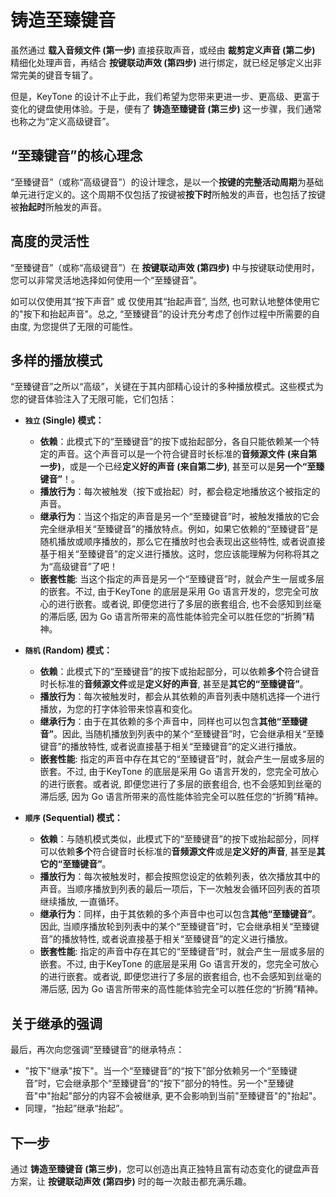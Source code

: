 # 铸造至臻键音

虽然通过 **载入音频文件 (第一步)** 直接获取声音，或经由 **裁剪定义声音 (第二步)** 精细化处理声音，再结合 **按键联动声效 (第四步)** 进行绑定，就已经足够定义出非常完美的键音专辑了。

但是，KeyTone 的设计不止于此，我们希望为您带来更进一步、更高级、更富于变化的键盘使用体验。于是，便有了 **铸造至臻键音 (第三步)** 这一步骤，我们通常也称之为“定义高级键音”。

## **“至臻键音”的核心理念**

“至臻键音”（或称“高级键音”）的设计理念，是以一个**按键的完整活动周期**为基础单元进行定义的。这个周期不仅包括了按键被**按下时**所触发的声音，也包括了按键被**抬起时**所触发的声音。

## **高度的灵活性**

“至臻键音”（或称“高级键音”）在 **按键联动声效 (第四步)** 中与按键联动使用时，您可以非常灵活地选择如何使用一个“至臻键音”。

如可以仅使用其“按下声音” 或 仅使用其“抬起声音”, 当然, 也可默认地整体使用它的"按下和抬起声音"。总之, “至臻键音”的设计充分考虑了创作过程中所需要的自由度, 为您提供了无限的可能性。

## **多样的播放模式**

“至臻键音”之所以“高级”，关键在于其内部精心设计的多种播放模式。这些模式为您的键音体验注入了无限可能，它们包括：

* **`独立` (Single) 模式：**
  * **依赖**：此模式下的“至臻键音”的按下或抬起部分，各自只能依赖某一个特定的声音。这个声音可以是一个符合键音时长标准的**音频源文件 (来自第一步)**，或是一个已经**定义好的声音 (来自第二步)**, 甚至可以是**另一个“至臻键音”**！。
  * **播放行为**：每次被触发（按下或抬起）时，都会稳定地播放这个被指定的声音。
  * **继承行为**：当这个指定的声音是另一个“至臻键音”时，被触发播放的它会完全继承相关“至臻键音”的播放特点。例如，如果它依赖的“至臻键音”是随机播放或顺序播放的，那么它在播放时也会表现出这些特性, 或者说直接基于相关“至臻键音”的定义进行播放。这时，您应该能理解为何称将其之为“高级键音”了吧！
  * **嵌套性能**: 当这个指定的声音是另一个“至臻键音”时，就会产生一层或多层的嵌套。不过, 由于KeyTone 的底层是采用 Go 语言开发的，您完全可放心的进行嵌套。或者说, 即便您进行了多层的嵌套组合, 也不会感知到丝毫的滞后感, 因为 Go 语言所带来的高性能体验完全可以胜任您的“折腾”精神。

* **`随机` (Random) 模式：**
  * **依赖**：此模式下的“至臻键音”的按下或抬起部分，可以依赖**多个**符合键音时长标准的**音频源文件**或是**定义好的声音**, 甚至是**其它的“至臻键音”**。
  * **播放行为**：每次被触发时，都会从其依赖的声音列表中随机选择一个进行播放，为您的打字体验带来惊喜和变化。
  * **继承行为**：由于在其依赖的多个声音中，同样也可以包含**其他“至臻键音”**。因此, 当随机播放到列表中的某个“至臻键音”时，它会继承相关“至臻键音”的播放特性, 或者说直接基于相关“至臻键音”的定义进行播放。
  * **嵌套性能**: 指定的声音中存在其它的“至臻键音”时，就会产生一层或多层的嵌套。不过, 由于KeyTone 的底层是采用 Go 语言开发的，您完全可放心的进行嵌套。或者说, 即便您进行了多层的嵌套组合, 也不会感知到丝毫的滞后感, 因为 Go 语言所带来的高性能体验完全可以胜任您的“折腾”精神。

* **`顺序` (Sequential) 模式：**
  * **依赖**：与随机模式类似，此模式下的“至臻键音”的按下或抬起部分，同样可以依赖**多个**符合键音时长标准的**音频源文件**或是**定义好的声音**, 甚至是**其它的“至臻键音”**。
  * **播放行为**：每次被触发时，都会按照您设定的依赖列表，依次播放其中的声音。当顺序播放到列表的最后一项后，下一次触发会循环回列表的首项继续播放, 一直循环。
  * **继承行为**：同样，由于其依赖的多个声音中也可以包含**其他“至臻键音”**。因此, 当顺序播放轮到列表中的某个“至臻键音”时，它会继承相关“至臻键音”的播放特性, 或者说直接基于相关“至臻键音”的定义进行播放。
  * **嵌套性能**: 指定的声音中存在其它的“至臻键音”时，就会产生一层或多层的嵌套。不过, 由于KeyTone 的底层是采用 Go 语言开发的，您完全可放心的进行嵌套。或者说, 即便您进行了多层的嵌套组合, 也不会感知到丝毫的滞后感, 因为 Go 语言所带来的高性能体验完全可以胜任您的“折腾”精神。

## **关于继承的强调**

最后，再次向您强调“至臻键音”的继承特点：
* "按下"继承"按下"。当一个“至臻键音”的“按下”部分依赖另一个“至臻键音”时，它会继承那个“至臻键音”的“按下”部分的特性。另一个"至臻键音"中"抬起"部分的内容不会被继承, 更不会影响到当前"至臻键音"的"抬起"。
* 同理，“抬起”继承“抬起”。

## **下一步**

通过 **铸造至臻键音 (第三步)**，您可以创造出真正独特且富有动态变化的键盘声音方案，让 **按键联动声效 (第四步)** 时的每一次敲击都充满乐趣。
